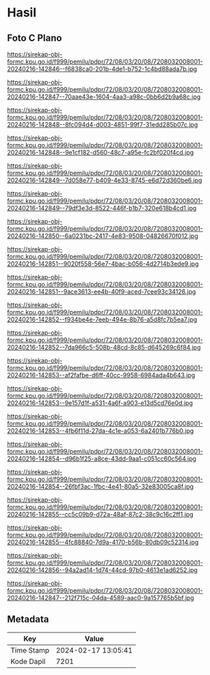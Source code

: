 # Hasil

## Foto C Plano

https://sirekap-obj-formc.kpu.go.id/f999/pemilu/pdpr/72/08/03/20/08/7208032008001-20240216-142846--f6838ca0-201b-4de1-b752-1c4bd88ada7b.jpg

https://sirekap-obj-formc.kpu.go.id/f999/pemilu/pdpr/72/08/03/20/08/7208032008001-20240216-142847--70aae43e-1604-4aa3-a98c-0bb6d2b9a68c.jpg

https://sirekap-obj-formc.kpu.go.id/f999/pemilu/pdpr/72/08/03/20/08/7208032008001-20240216-142848--8fc094d4-d003-4851-99f7-31edd285b07c.jpg

https://sirekap-obj-formc.kpu.go.id/f999/pemilu/pdpr/72/08/03/20/08/7208032008001-20240216-142848--9e1cf182-d560-48c7-a95e-fc2bf020f4cd.jpg

https://sirekap-obj-formc.kpu.go.id/f999/pemilu/pdpr/72/08/03/20/08/7208032008001-20240216-142849--7d058e77-b409-4e33-8745-e6d72d360be6.jpg

https://sirekap-obj-formc.kpu.go.id/f999/pemilu/pdpr/72/08/03/20/08/7208032008001-20240216-142849--79df3e3d-8522-446f-b1b7-320e618b4cd1.jpg

https://sirekap-obj-formc.kpu.go.id/f999/pemilu/pdpr/72/08/03/20/08/7208032008001-20240216-142850--6a0231bc-2417-4e83-9508-04826670f012.jpg

https://sirekap-obj-formc.kpu.go.id/f999/pemilu/pdpr/72/08/03/20/08/7208032008001-20240216-142851--9020f558-56e7-4bac-b056-4d2714b3ede9.jpg

https://sirekap-obj-formc.kpu.go.id/f999/pemilu/pdpr/72/08/03/20/08/7208032008001-20240216-142851--9ace3613-ee4b-40f9-aced-7cee93c34126.jpg

https://sirekap-obj-formc.kpu.go.id/f999/pemilu/pdpr/72/08/03/20/08/7208032008001-20240216-142852--f934be4e-7eeb-494e-8b76-a5d8fc7b5ea7.jpg

https://sirekap-obj-formc.kpu.go.id/f999/pemilu/pdpr/72/08/03/20/08/7208032008001-20240216-142852--7da966c5-508b-48cd-8c85-d645269c6f84.jpg

https://sirekap-obj-formc.kpu.go.id/f999/pemilu/pdpr/72/08/03/20/08/7208032008001-20240216-142853--af2fafbe-d6ff-40cc-9958-6984ada4b643.jpg

https://sirekap-obj-formc.kpu.go.id/f999/pemilu/pdpr/72/08/03/20/08/7208032008001-20240216-142853--9e157d1f-a531-4a6f-a903-e13d5cd76e0d.jpg

https://sirekap-obj-formc.kpu.go.id/f999/pemilu/pdpr/72/08/03/20/08/7208032008001-20240216-142853--4fb6f11d-27da-4c1e-a053-6a2401b776b0.jpg

https://sirekap-obj-formc.kpu.go.id/f999/pemilu/pdpr/72/08/03/20/08/7208032008001-20240216-142854--d96b1f25-a8ce-43dd-9aa1-c051cc60c564.jpg

https://sirekap-obj-formc.kpu.go.id/f999/pemilu/pdpr/72/08/03/20/08/7208032008001-20240216-142854--26fbf3ac-1fbc-4e41-80a5-32e83005ca8f.jpg

https://sirekap-obj-formc.kpu.go.id/f999/pemilu/pdpr/72/08/03/20/08/7208032008001-20240216-142855--cc5c09b9-d72a-48af-87c2-38c9c16c2ff1.jpg

https://sirekap-obj-formc.kpu.go.id/f999/pemilu/pdpr/72/08/03/20/08/7208032008001-20240216-142855--4fc88840-7d9a-4170-b56b-80db09c52314.jpg

https://sirekap-obj-formc.kpu.go.id/f999/pemilu/pdpr/72/08/03/20/08/7208032008001-20240216-142856--94a2ad14-1d74-44cd-97b0-4613e1ad6252.jpg

https://sirekap-obj-formc.kpu.go.id/f999/pemilu/pdpr/72/08/03/20/08/7208032008001-20240216-142847--212f715c-04da-4589-aac0-9a157765b5bf.jpg


## Metadata

| Key        | Value               |
| ---------- | ------------------- |
| Time Stamp | 2024-02-17 13:05:41 |
| Kode Dapil | 7201                |



